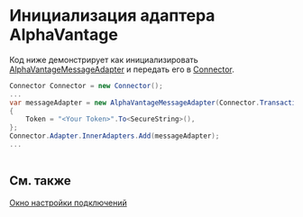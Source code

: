 # Инициализация адаптера AlphaVantage

Код ниже демонстрирует как инициализировать [AlphaVantageMessageAdapter](xref:StockSharp.AlphaVantage.AlphaVantageMessageAdapter) и передать его в [Connector](xref:StockSharp.Algo.Connector).

```cs
Connector Connector = new Connector();				
...				
var messageAdapter = new AlphaVantageMessageAdapter(Connector.TransactionIdGenerator)
{
    Token = "<Your Token>".To<SecureString>(),
};
Connector.Adapter.InnerAdapters.Add(messageAdapter);
...	
							
```

## См. также

[Окно настройки подключений](../../../graphical_user_interface/connection_settings_window.md)
